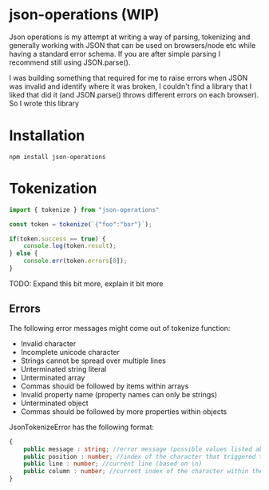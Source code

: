 # json-operations (WIP)

Json operations is my attempt at writing a way of parsing, tokenizing and generally working with JSON that can be used on browsers/node etc while having a standard error schema. If you are after simple parsing I recommend still using JSON.parse().

I was building something that required for me to raise errors when JSON was invalid and identify where it was broken, I couldn't find a library that I liked that did it (and JSON.parse() throws different errors on each browser). So I wrote this library

# Installation
```
npm install json-operations
```

# Tokenization

```ts
import { tokenize } from "json-operations"

const token = tokenize(`{"foo":"bar"}`);

if(token.success == true) {
    console.log(token.result);
} else {
    console.err(token.errors[0]);
}
```

TODO: Expand this bit more, explain it bit more

## Errors
The following error messages might come out of tokenize function:

* Invalid character
* Incomplete unicode character
* Strings cannot be spread over multiple lines
* Unterminated string literal
* Unterminated array		
* Commas should be followed by items within arrays	
* Invalid property name (property names can only be strings)		
* Unterminated object
* Commas should be followed by more properties within objects

JsonTokenizeError has the following format:
```ts
{
    public message : string; //error message (possible values listed above)
    public position : number; //index of the character that triggered the error
    public line : number; //current line (based on \n)
    public column : number; //current index of the character within the line
}
```